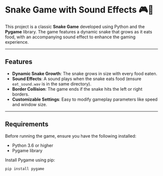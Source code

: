 # Snake Game with Sound Effects 🎮🐍

This project is a classic **Snake Game** developed using Python and the **Pygame** library. The game features a dynamic snake that grows as it eats food, with an accompanying sound effect to enhance the gaming experience.  

---

## Features  
- **Dynamic Snake Growth**: The snake grows in size with every food eaten.  
- **Sound Effects**: A sound plays when the snake eats food (ensure `eat_sound.wav` is in the same directory).  
- **Border Collision**: The game ends if the snake hits the left or right borders.  
- **Customizable Settings**: Easy to modify gameplay parameters like speed and window size.  

---

## Requirements  
Before running the game, ensure you have the following installed:  
- Python 3.6 or higher  
- Pygame library  

Install Pygame using pip:  
```bash
pip install pygame

